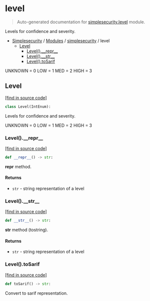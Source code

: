 # level

> Auto-generated documentation for [simplesecurity.level](../../simplesecurity/level.py) module.

Levels for confidence and severity.

- [Simplesecurity](../README.md#simplesecurity-index) / [Modules](../README.md#simplesecurity-modules) / [simplesecurity](index.md#simplesecurity) / level
    - [Level](#level)
        - [Level().\_\_repr\_\_](#level__repr__)
        - [Level().\_\_str\_\_](#level__str__)
        - [Level().toSarif](#leveltosarif)

UNKNOWN = 0
LOW = 1
MED = 2
HIGH = 3

## Level

[[find in source code]](../../simplesecurity/level.py#L13)

```python
class Level(IntEnum):
```

Levels for confidence and severity.

UNKNOWN = 0
LOW = 1
MED = 2
HIGH = 3

### Level().\_\_repr\_\_

[[find in source code]](../../simplesecurity/level.py#L27)

```python
def __repr__() -> str:
```

__repr__ method.

#### Returns

- `str` - string representation of a level

### Level().\_\_str\_\_

[[find in source code]](../../simplesecurity/level.py#L35)

```python
def __str__() -> str:
```

__str__ method (tostring).

#### Returns

- `str` - string representation of a level

### Level().toSarif

[[find in source code]](../../simplesecurity/level.py#L49)

```python
def toSarif() -> str:
```

Convert to sarif representation.
